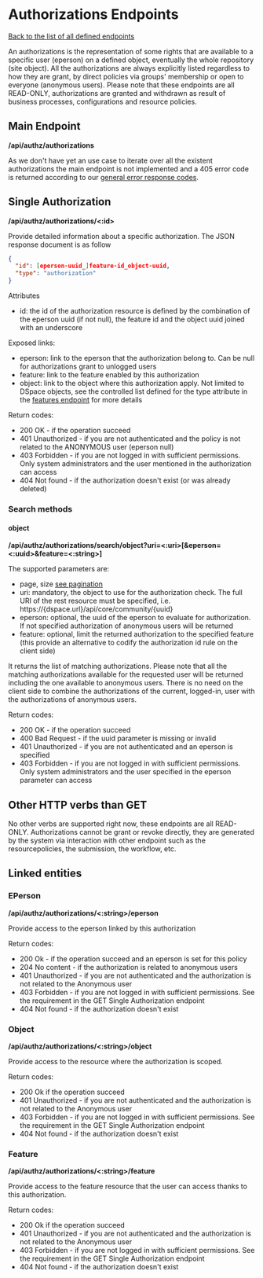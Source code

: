 # Authorizations Endpoints
[Back to the list of all defined endpoints](endpoints.md)

An authorizations is the representation of some rights that are available to a specific user (eperson) on a defined object, eventually the whole repository (site object).
All the authorizations are always explicitly listed regardless to how they are grant, by direct policies via groups' membership or open to everyone (anonymous users).
Please note that these endpoints are all READ-ONLY, authorizations are granted and withdrawn as result of business processes, configurations and resource policies.

## Main Endpoint
**/api/authz/authorizations**

As we don't have yet an use case to iterate over all the existent authorizations the main endpoint is not implemented and a 405 error code is returned according to our [general error response codes](README.md#Error-codes).

## Single Authorization
**/api/authz/authorizations/<:id>**

Provide detailed information about a specific authorization. The JSON response document is as follow

```json
{
  "id": [eperson-uuid_]feature-id_object-uuid,
  "type": "authorization"
}
```

Attributes
* id: the id of the authorization resource is defined by the combination of the eperson uuid (if not null), the feature id and the object uuid joined with an underscore 

Exposed links:
* eperson: link to the eperson that the authorization belong to. Can be null for authorizations grant to unlogged users
* feature: link to the feature enabled by this authorization
* object: link to the object where this authorization apply. Not limited to DSpace objects, see the controlled list defined for the type attribute in the [features endpoint](features.md#resourcetype) for more details

Return codes:
* 200 OK - if the operation succeed
* 401 Unauthorized - if you are not authenticated and the policy is not related to the ANONYMOUS user (eperson null)
* 403 Forbidden - if you are not logged in with sufficient permissions. Only system administrators and the user mentioned in the authorization can access
* 404 Not found - if the authorization doesn't exist (or was already deleted)

### Search methods
#### object
**/api/authz/authorizations/search/object?uri=<:uri>[&eperson=<:uuid>&feature=<:string>]**

The supported parameters are:
* page, size [see pagination](README.md#Pagination)
* uri: mandatory, the object to use for the authorization check. The full URI of the rest resource must be specified, i.e. https://{dspace.url}/api/core/community/{uuid}
* eperson: optional, the uuid of the eperson to evaluate for authorization. If not specified authorization of anonymous users will be returned
* feature: optional, limit the returned authorization to the specified feature (this provide an alternative to codify the authorization id rule on the client side)

It returns the list of matching authorizations. Please note that all the matching authorizations available for the requested user will be returned including the one available to anonymous users. There is no need on the client side to combine the authorizations of the current, logged-in, user with the authorizations of anonymous users. 

Return codes:
* 200 OK - if the operation succeed
* 400 Bad Request - if the uuid parameter is missing or invalid
* 401 Unauthorized - if you are not authenticated and an eperson is specified
* 403 Forbidden - if you are not logged in with sufficient permissions. Only system administrators and the user specified in the eperson parameter can access

## Other HTTP verbs than GET
No other verbs are supported right now, these endpoints are all READ-ONLY. Authorizations cannot be grant or revoke directly, they are generated by the system via interaction with other endpoint such as the resourcepolicies, the submission, the workflow, etc.

## Linked entities
### EPerson
**/api/authz/authorizations/<:string>/eperson**

Provide access to the eperson linked by this authorization

Return codes:
* 200 Ok - if the operation succeed and an eperson is set for this policy
* 204 No content - if the authorization is related to anonymous users
* 401 Unauthorized - if you are not authenticated and the authorization is not related to the Anonymous user
* 403 Forbidden - if you are not logged in with sufficient permissions. See the requirement in the GET Single Authorization endpoint
* 404 Not found - if the authorization doesn't exist

### Object
**/api/authz/authorizations/<:string>/object**

Provide access to the resource where the authorization is scoped.

Return codes:
* 200 Ok if the operation succeed
* 401 Unauthorized - if you are not authenticated and the authorization is not related to the Anonymous user
* 403 Forbidden - if you are not logged in with sufficient permissions. See the requirement in the GET Single Authorization endpoint
* 404 Not found - if the authorization doesn't exist

### Feature
**/api/authz/authorizations/<:string>/feature**

Provide access to the feature resource that the user can access thanks to this authorization.

Return codes:
* 200 Ok if the operation succeed
* 401 Unauthorized - if you are not authenticated and the authorization is not related to the Anonymous user
* 403 Forbidden - if you are not logged in with sufficient permissions. See the requirement in the GET Single Authorization endpoint
* 404 Not found - if the authorization doesn't exist

